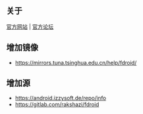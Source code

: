 ## 关于

[官方网站](https://f-droid.org/) | [官方论坛](https://forum.f-droid.org/t/known-repositories/721)

## 增加镜像
- https://mirrors.tuna.tsinghua.edu.cn/help/fdroid/

## 增加源

- https://android.izzysoft.de/repo/info
- https://gitlab.com/rakshazi/fdroid

